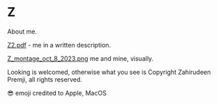 # Z
About me.

[Z2.pdf](https://github.com/nondescript74/Z/blob/main/Z2.pdf) - me in a written description.


[Z_montage_oct_8_2023.png](https://github.com/nondescript74/Z/blob/main/Z_montage_oct_8_2023.png) me and mine,  visually.

Looking is welcomed, otherwise what you see is Copyright Zahirudeen Premji, all rights reserved.

😎 emoji credited to Apple, MacOS
